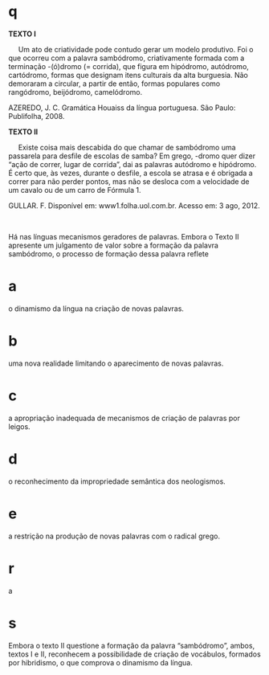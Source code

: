 # q
**TEXTO I**

     Um ato de criatividade pode contudo gerar um modelo produtivo. Foi o que ocorreu com a palavra sambódromo, criativamente formada com a terminação -(ó)dromo (= corrida), que figura em hipódromo, autódromo, cartódromo, formas que designam itens culturais da alta burguesia. Não demoraram a circular, a partir de então, formas populares como rangódromo, beijódromo, camelódromo.

AZEREDO, J. C. Gramática Houaiss da língua portuguesa. São Paulo: Publifolha, 2008.

**TEXTO II**

     Existe coisa mais descabida do que chamar de sambódromo uma passarela para desfile de escolas de samba? Em grego, -dromo quer dizer “ação de correr, lugar de corrida”, dai as palavras autódromo e hipódromo. É certo que, às vezes, durante o desfile, a escola se atrasa e é obrigada a correr para não perder pontos, mas não se desloca com a velocidade de um cavalo ou de um carro de Fórmula 1.

GULLAR. F. Disponível em: www1.folha.uol.com.br. Acesso em: 3 ago, 2012.

 

Há nas línguas mecanismos geradores de palavras. Embora o Texto II apresente um julgamento de valor sobre a formação da palavra sambódromo, o processo de formação dessa palavra reflete

# a
o dinamismo da língua na criação de novas palavras.

# b
uma nova realidade limitando o aparecimento de novas palavras.

# c
a apropriação inadequada de mecanismos de criação de palavras por leigos.

# d
o reconhecimento da impropriedade semântica dos neologismos.

# e
a restrição na produção de novas palavras com o radical grego.

# r
a

# s
Embora o texto II questione a formação da palavra “sambódromo”, ambos, textos I e II, reconhecem a possibilidade de criação de vocábulos, formados por hibridismo, o que comprova o dinamismo da língua.
